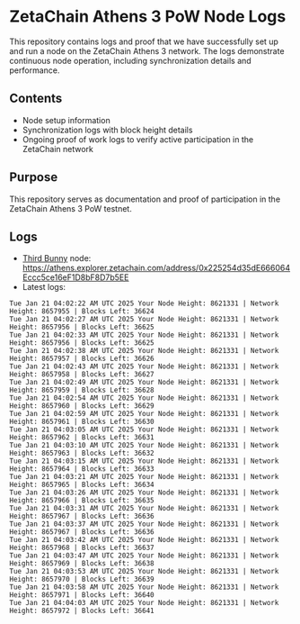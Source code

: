 # ZetaChain Athens 3 PoW Node Logs
This repository contains logs and proof that we have successfully set up and run a node on the ZetaChain Athens 3 network. The logs demonstrate continuous node operation, including synchronization details and performance.

## Contents
- Node setup information
- Synchronization logs with block height details
- Ongoing proof of work logs to verify active participation in the ZetaChain network

## Purpose
This repository serves as documentation and proof of participation in the ZetaChain Athens 3 PoW testnet.

## Logs

- [Third Bunny](https://thirdbunny.xyz/) node: https://athens.explorer.zetachain.com/address/0x225254d35dE666064Eccc5ce16eF1D8bF8D7b5EE
- Latest logs:
```
Tue Jan 21 04:02:22 AM UTC 2025 Your Node Height: 8621331 | Network Height: 8657955 | Blocks Left: 36624
Tue Jan 21 04:02:27 AM UTC 2025 Your Node Height: 8621331 | Network Height: 8657956 | Blocks Left: 36625
Tue Jan 21 04:02:33 AM UTC 2025 Your Node Height: 8621331 | Network Height: 8657956 | Blocks Left: 36625
Tue Jan 21 04:02:38 AM UTC 2025 Your Node Height: 8621331 | Network Height: 8657957 | Blocks Left: 36626
Tue Jan 21 04:02:43 AM UTC 2025 Your Node Height: 8621331 | Network Height: 8657958 | Blocks Left: 36627
Tue Jan 21 04:02:49 AM UTC 2025 Your Node Height: 8621331 | Network Height: 8657959 | Blocks Left: 36628
Tue Jan 21 04:02:54 AM UTC 2025 Your Node Height: 8621331 | Network Height: 8657960 | Blocks Left: 36629
Tue Jan 21 04:02:59 AM UTC 2025 Your Node Height: 8621331 | Network Height: 8657961 | Blocks Left: 36630
Tue Jan 21 04:03:05 AM UTC 2025 Your Node Height: 8621331 | Network Height: 8657962 | Blocks Left: 36631
Tue Jan 21 04:03:10 AM UTC 2025 Your Node Height: 8621331 | Network Height: 8657963 | Blocks Left: 36632
Tue Jan 21 04:03:15 AM UTC 2025 Your Node Height: 8621331 | Network Height: 8657964 | Blocks Left: 36633
Tue Jan 21 04:03:21 AM UTC 2025 Your Node Height: 8621331 | Network Height: 8657965 | Blocks Left: 36634
Tue Jan 21 04:03:26 AM UTC 2025 Your Node Height: 8621331 | Network Height: 8657966 | Blocks Left: 36635
Tue Jan 21 04:03:31 AM UTC 2025 Your Node Height: 8621331 | Network Height: 8657967 | Blocks Left: 36636
Tue Jan 21 04:03:37 AM UTC 2025 Your Node Height: 8621331 | Network Height: 8657967 | Blocks Left: 36636
Tue Jan 21 04:03:42 AM UTC 2025 Your Node Height: 8621331 | Network Height: 8657968 | Blocks Left: 36637
Tue Jan 21 04:03:47 AM UTC 2025 Your Node Height: 8621331 | Network Height: 8657969 | Blocks Left: 36638
Tue Jan 21 04:03:53 AM UTC 2025 Your Node Height: 8621331 | Network Height: 8657970 | Blocks Left: 36639
Tue Jan 21 04:03:58 AM UTC 2025 Your Node Height: 8621331 | Network Height: 8657971 | Blocks Left: 36640
Tue Jan 21 04:04:03 AM UTC 2025 Your Node Height: 8621331 | Network Height: 8657972 | Blocks Left: 36641
```
